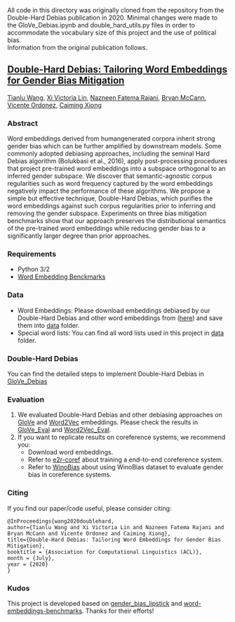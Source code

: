 All code in this directory was originally cloned from the repository from the Double-Hard Debias publication in 2020.
Minimal changes were made to the GloVe_Debias.ipynb and double_hard_utils.py files in order to accommodate the 
vocabulary size of this project and the use of political bias.  
Information from the original publication follows.

## [Double-Hard Debias: Tailoring Word Embeddings for Gender Bias Mitigation](https://arxiv.org/abs/2005.00965)
[Tianlu Wang](http://www.cs.virginia.edu/~tw8cb/), [Xi Victoria Lin](http://victorialin.net/), [Nazneen Fatema Rajani](http://www.nazneenrajani.com/), [Bryan McCann](https://bmccann.github.io/), [Vicente Ordonez](https://www.vicenteordonez.com/), [Caiming Xiong](http://cmxiong.com/)

### Abstract
Word embeddings derived from humangenerated corpora inherit strong gender bias which can be further amplified by downstream models. Some commonly adopted debiasing approaches, including the seminal Hard Debias algorithm (Bolukbasi et al., 2016), apply post-processing procedures that project pre-trained word embeddings into a subspace orthogonal to an inferred gender subspace. We discover that semantic-agnostic corpus regularities such as word frequency captured by the word embeddings negatively impact the performance of these algorithms. We propose a simple but effective technique, Double-Hard Debias, which purifies the word embeddings against such corpus regularities prior to inferring and removing the gender subspace. Experiments on three bias mitigation benchmarks show that our approach preserves the distributional semantics of the pre-trained word embeddings while reducing gender bias to a significantly larger degree than prior approaches.

### Requirements
- Python 3/2
- [Word Embedding Benckmarks](https://github.com/kudkudak/word-embeddings-benchmarks)

### Data
- Word Embeddings: Please download embeddings debiased by our Double-Hard Debias and other word embeddings from ([here](http://www.cs.virginia.edu/~tw8cb/word_embeddings/)) and save them into [data](double_hard_data) folder. 
- Special word lists: You can find all word lists used in this project in [data](double_hard_data) folder.

### Double-Hard Debias
You can find the detailed steps to implement Double-Hard Debias in [GloVe_Debias](./GloVe_Debias.ipynb)

### Evaluation
1. We evaluated Double-Hard Debias and other debiasing approaches on [GloVe](https://nlp.stanford.edu/pubs/glove.pdf) and [Word2Vec](https://papers.nips.cc/paper/5021-distributed-representations-of-words-and-phrases-and-their-compositionality.pdf) embeddings. Please check the results in [GloVe_Eval](./GloVe_Eval.ipynb)
and [Word2Vec_Eval](./Word2Vec_Eval.ipynb).
2. If you want to replicate results on coreference systems, we recommend you:
    - Download word embeddings.
    - Refer to [e2r-coref](https://github.com/kentonl/e2e-coref/tree/e2e) about training a end-to-end coreference system.
    - Refer to [WinoBias](https://github.com/uclanlp/corefBias) about using WinoBias dataset to evaluate gender bias in coreference systems.


### Citing
If you find our paper/code useful, please consider citing:

```
@InProceedings{wang2020doublehard,
author={Tianlu Wang and Xi Victoria Lin and Nazneen Fatema Rajani and Bryan McCann and Vicente Ordonez and Caiming Xiong},
title={Double-Hard Debias: Tailoring Word Embeddings for Gender Bias Mitigation},
booktitle = {Association for Computational Linguistics (ACL)},
month = {July},
year = {2020}
}
```

### Kudos
This project is developed based on [gender_bias_lipstick](https://github.com/gonenhila/gender_bias_lipstick) and [word-embeddings-benchmarks](https://github.com/kudkudak/word-embeddings-benchmarks). Thanks for their efforts!
